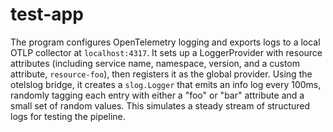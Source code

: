 # test-app

The program configures OpenTelemetry logging and exports logs to a local OTLP collector at `localhost:4317`. It sets up
a LoggerProvider with resource attributes (including service name, namespace, version, and a custom attribute,
`resource-foo`), then registers it as the global provider. Using the otelslog bridge, it creates a `slog.Logger` that
emits an info log every 100ms, randomly tagging each entry with either a "foo" or "bar" attribute and a small set of
random values. This simulates a steady stream of structured logs for testing the pipeline.
